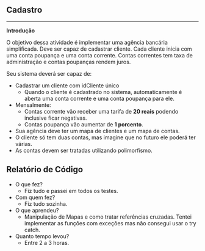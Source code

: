 ## Cadastro
***
**Introdução**

O objetivo dessa atividade é implementar uma agência bancária simplificada. Deve ser capaz de cadastrar cliente. Cada cliente inicia com uma conta poupança e uma conta corrente. Contas correntes tem taxa de administração e contas poupanças rendem juros.

Seu sistema deverá ser capaz de:

- Cadastrar um cliente com idCliente único
  - Quando o cliente é cadastrado no sistema, automaticamente é aberta uma conta corrente e uma conta poupança para ele.
- Mensalmente:
  - Contas corrente vão receber uma tarifa de **20 reais** podendo inclusive ficar negativas.
  - Contas poupança vão aumentar de **1 porcento**.
- Sua agência deve ter um mapa de clientes e um mapa de contas.
- O cliente só tem duas contas, mas imagine que no futuro ele poderá ter várias.
- As contas devem ser tratadas utilizando polimorfismo.

## Relatório de Código

- O que fez?
  - Fiz tudo e passei em todos os testes.
- Com quem fez?
  - Fiz tudo sozinha. 
- O que aprendeu?
  - Manipulação de Mapas e como tratar referências cruzadas. Tentei implementar as funções com exceções mas não consegui usar o try catch.
- Quanto tempo levou?
  - Entre 2 a 3 horas.